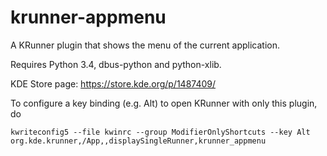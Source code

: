 # krunner-appmenu
A KRunner plugin that shows the menu of the current application.

Requires Python 3.4, dbus-python and python-xlib.

KDE Store page: https://store.kde.org/p/1487409/

To configure a key binding (e.g. Alt) to open KRunner with only this plugin, do

    kwriteconfig5 --file kwinrc --group ModifierOnlyShortcuts --key Alt org.kde.krunner,/App,,displaySingleRunner,krunner_appmenu
